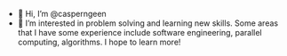 - 👋 Hi, I’m @casperngeen
- 👀 I’m interested in problem solving and learning new skills. Some areas that I have some experience include software engineering, parallel computing, algorithms. I hope to learn more!

<!---
casperngeen/casperngeen is a ✨ special ✨ repository because its `README.md` (this file) appears on your GitHub profile.
You can click the Preview link to take a look at your changes.
--->
